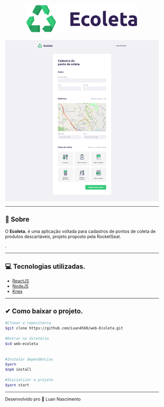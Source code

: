 <h1 align="center">
  <img src="src/assets/logo.svg" alt="Logo">
</h1>

<img src="src/assets/page.png" alt="Page">

---

<h2>📮 Sobre</h2>
<p>
  O <strong>Ecoleta.</strong> é uma aplicação voltada para cadastros de pontos de
  coleta de produtos descartáveis, projeto proposto pela RocketSeat. 
</p>.

---
<h2>💻 Tecnologias utilizadas. </h2>

- [ReactJS](https://pt-br.reactjs.org/docs/getting-started.html)
- [NodeJS](https://nodejs.org/en/docs/)
- [Knex](http://knexjs.org/)

---
<h2> ✔ Como baixar o projeto.</h2>

```bash
#Clonar o repositório
$git clone https://github.com/Luan4560/web-Ecoleta.git

#Entrar no diretório
$cd web-ecoleta


#Instalar dependências 
$yarn  
$npm install
 
#Inicializar o projeto
$yarn start 
```

---

Desenvolvido pro 🤘 Luan Nascimento
